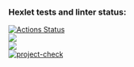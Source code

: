 ### Hexlet tests and linter status:
[![Actions Status](https://github.com/worldspawn-web/frontend-project-46/workflows/hexlet-check/badge.svg)](https://github.com/worldspawn-web/frontend-project-46/actions)
<br>
<a href="https://codeclimate.com/github/worldspawn-web/frontend-project-46/maintainability"><img src="https://api.codeclimate.com/v1/badges/598223ff374c0bd4e9ce/maintainability" /></a>
<br>
<a href="https://codeclimate.com/github/worldspawn-web/frontend-project-46/test_coverage"><img src="https://api.codeclimate.com/v1/badges/598223ff374c0bd4e9ce/test_coverage" /></a>
<br>
[![project-check](https://github.com/worldspawn-web/frontend-project-46/actions/workflows/project.check.yml/badge.svg)](https://github.com/worldspawn-web/frontend-project-46/actions/workflows/project.check.yml)